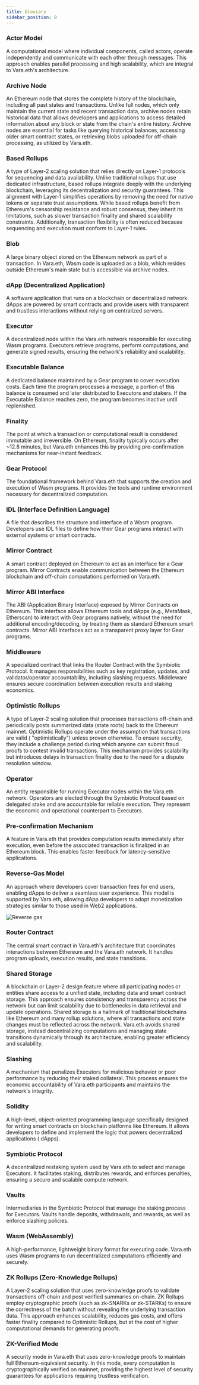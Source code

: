 ```yaml
---
title: Glossary
sidebar_position: 9
---
```


### Actor Model

A computational model where individual components, called actors, operate independently and communicate with each other
through messages. This approach enables parallel processing and high scalability, which are integral to Vara.eth's
architecture.

### Archive Node

An Ethereum node that stores the complete history of the blockchain, including all past states and transactions. Unlike
full nodes, which only maintain the current state and recent transaction data, archive nodes retain historical data that
allows developers and applications to access detailed information about any block or state from the chain's entire
history. Archive nodes are essential for tasks like querying historical balances, accessing older smart contract states,
or retrieving blobs uploaded for off-chain processing, as utilized by Vara.eth.

### Based Rollups

A type of Layer-2 scaling solution that relies directly on Layer-1 protocols for sequencing and data availability.
Unlike traditional rollups that use dedicated infrastructure, based rollups integrate deeply with the underlying
blockchain, leveraging its decentralization and security guarantees. This alignment with Layer-1 simplifies operations
by removing the need for native tokens or separate trust assumptions. While based rollups benefit from Ethereum's
censorship resistance and robust consensus, they inherit its limitations, such as slower transaction finality and shared
scalability constraints. Additionally, transaction flexibility is often reduced because sequencing and execution must
conform to Layer-1 rules.

### Blob

A large binary object stored on the Ethereum network as part of a transaction. In Vara.eth, Wasm code is uploaded as a
blob, which resides outside Ethereum's main state but is accessible via archive nodes.

### dApp (Decentralized Application)

A software application that runs on a blockchain or decentralized network. dApps are powered by smart contracts and
provide users with transparent and trustless interactions without relying on centralized servers.

### Executor

A decentralized node within the Vara.eth network responsible for executing Wasm programs. Executors retrieve programs,
perform computations, and generate signed results, ensuring the network's reliability and scalability.

### Executable Balance

A dedicated balance maintained by a Gear program to cover execution costs. Each time the program processes a message, a portion of this balance is consumed and later distributed to Executors and stakers. If the Executable Balance reaches zero, the program becomes inactive until replenished.

### Finality

The point at which a transaction or computational result is considered immutable and irreversible. On Ethereum, finality
typically occurs after ~12.8 minutes, but Vara.eth enhances this by providing pre-confirmation mechanisms for
near-instant feedback.

### Gear Protocol

The foundational framework behind Vara.eth that supports the creation and execution of Wasm programs. It provides the
tools and runtime environment necessary for decentralized computation.

### IDL (Interface Definition Language)

A file that describes the structure and interface of a Wasm program. Developers use IDL files to define how their Gear
programs interact with external systems or smart contracts.

### Mirror Contract

A smart contract deployed on Ethereum to act as an interface for a Gear program. Mirror Contracts enable communication
between the Ethereum blockchain and off-chain computations performed on Vara.eth.

### Mirror ABI Interface

The ABI (Application Binary Interface) exposed by Mirror Contracts on Ethereum. This interface allows Ethereum tools and dApps (e.g., MetaMask, Etherscan) to interact with Gear programs natively, without the need for additional encoding/decoding, by treating them as standard Ethereum smart contracts. Mirror ABI Interfaces act as a transparent proxy layer for Gear programs.

### Middleware

A specialized contract that links the Router Contract with the Symbiotic Protocol. It manages responsibilities such as key registration, updates, and validator/operator accountability, including slashing requests. Middleware ensures secure coordination between execution results and staking economics.

### Optimistic Rollups

A type of Layer-2 scaling solution that processes transactions off-chain and periodically posts summarized data (state
roots) back to the Ethereum mainnet. Optimistic Rollups operate under the assumption that transactions are valid (
"optimistically") unless proven otherwise. To ensure security, they include a challenge period during which anyone can
submit fraud proofs to contest invalid transactions. This mechanism provides scalability but introduces delays in
transaction finality due to the need for a dispute resolution window.

### Operator

An entity responsible for running Executor nodes within the Vara.eth network. Operators are elected through the Symbiotic Protocol based on delegated stake and are accountable for reliable execution. They represent the economic and operational counterpart to Executors.

### Pre-confirmation Mechanism

A feature in Vara.eth that provides computation results immediately after execution, even before the associated
transaction is finalized in an Ethereum block. This enables faster feedback for latency-sensitive applications.

### Reverse-Gas Model

An approach where developers cover transaction fees for end users, enabling dApps to deliver a seamless user experience.
This model is supported by Vara.eth, allowing dApp developers to adopt monetization strategies similar to those used in
Web2 applications.

![Reverse gas](/img/reverse-gas.png)

### Router Contract

The central smart contract in Vara.eth's architecture that coordinates interactions between Ethereum and the Vara.eth
network. It handles program uploads, execution results, and state transitions.

### Shared Storage

A blockchain or Layer-2 design feature where all participating nodes or entities share access to a unified state,
including data and smart contract storage. This approach ensures consistency and transparency across the network but can
limit scalability due to bottlenecks in data retrieval and update operations. Shared storage is a hallmark of
traditional blockchains like Ethereum and many rollup solutions, where all transactions and state changes must be
reflected across the network. Vara.eth avoids shared storage, instead decentralizing computations and managing state
transitions dynamically through its architecture, enabling greater efficiency and scalability.

### Slashing

A mechanism that penalizes Executors for malicious behavior or poor performance by reducing their staked collateral.
This process ensures the economic accountability of Vara.eth participants and maintains the network's integrity.

### Solidity

A high-level, object-oriented programming language specifically designed for writing smart contracts on blockchain
platforms like Ethereum. It allows developers to define and implement the logic that powers decentralized applications (
dApps).

### Symbiotic Protocol

A decentralized restaking system used by Vara.eth to select and manage Executors. It facilitates staking, distributes
rewards, and enforces penalties, ensuring a secure and scalable compute network.

### Vaults

Intermediaries in the Symbiotic Protocol that manage the staking process for Executors. Vaults handle deposits,
withdrawals, and rewards, as well as enforce slashing policies.

### Wasm (WebAssembly)

A high-performance, lightweight binary format for executing code. Vara.eth uses Wasm programs to run decentralized
computations efficiently and securely.

### ZK Rollups (Zero-Knowledge Rollups)

A Layer-2 scaling solution that uses zero-knowledge proofs to validate transactions off-chain and post verified
summaries on-chain. ZK Rollups employ cryptographic proofs (such as zk-SNARKs or zk-STARKs) to ensure the correctness of
the batch without revealing the underlying transaction data. This approach enhances scalability, reduces gas costs, and
offers faster finality compared to Optimistic Rollups, but at the cost of higher computational demands for generating
proofs.

### ZK-Verified Mode

A security mode in Vara.eth that uses zero-knowledge proofs to maintain full Ethereum-equivalent security. In this mode, every computation is cryptographically verified on mainnet, providing the highest level of security guarantees for applications requiring trustless verification.
